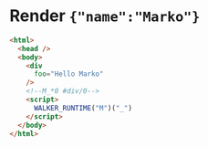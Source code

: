 # Render `{"name":"Marko"}`

```html
<html>
  <head />
  <body>
    <div
      foo="Hello Marko"
    />
    <!--M_*0 #div/0-->
    <script>
      WALKER_RUNTIME("M")("_")
    </script>
  </body>
</html>
```
